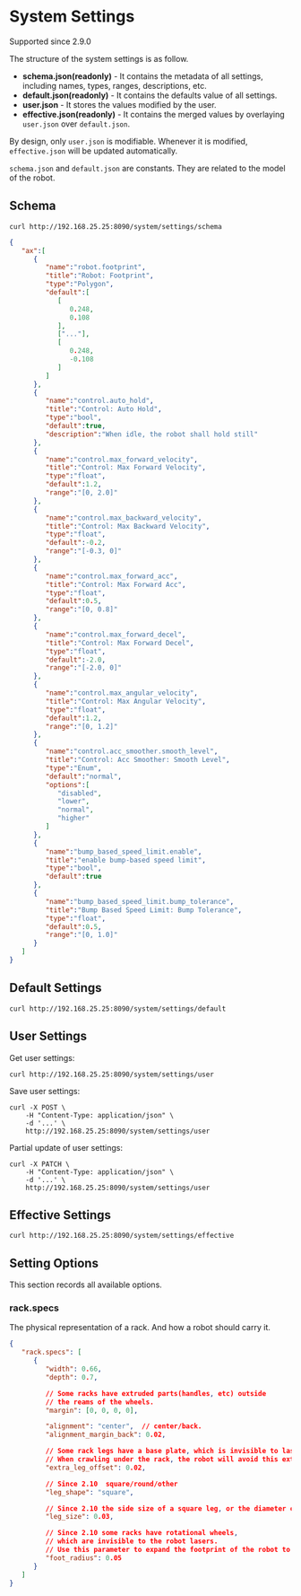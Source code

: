 # System Settings

Supported since 2.9.0

The structure of the system settings is as follow.

* **schema.json(readonly)** - It contains the metadata of all settings, including names, types, ranges, descriptions, etc.
* **default.json(readonly)** - It contains the defaults value of all settings.
* **user.json** - It stores the values modified by the user.
* **effective.json(readonly)** - It contains the merged values by overlaying `user.json` over `default.json`.

By design, only `user.json` is modifiable. Whenever it is modified, `effective.json` will be updated automatically.

`schema.json` and `default.json` are constants. They are related to the model of the robot.

## Schema

```
curl http://192.168.25.25:8090/system/settings/schema
```

```json
{
   "ax":[
      {
         "name":"robot.footprint",
         "title":"Robot: Footprint",
         "type":"Polygon",
         "default":[
            [
               0.248,
               0.108
            ],
            ["..."],
            [
               0.248,
               -0.108
            ]
         ]
      },
      {
         "name":"control.auto_hold",
         "title":"Control: Auto Hold",
         "type":"bool",
         "default":true,
         "description":"When idle, the robot shall hold still"
      },
      {
         "name":"control.max_forward_velocity",
         "title":"Control: Max Forward Velocity",
         "type":"float",
         "default":1.2,
         "range":"[0, 2.0]"
      },
      {
         "name":"control.max_backward_velocity",
         "title":"Control: Max Backward Velocity",
         "type":"float",
         "default":-0.2,
         "range":"[-0.3, 0]"
      },
      {
         "name":"control.max_forward_acc",
         "title":"Control: Max Forward Acc",
         "type":"float",
         "default":0.5,
         "range":"[0, 0.8]"
      },
      {
         "name":"control.max_forward_decel",
         "title":"Control: Max Forward Decel",
         "type":"float",
         "default":-2.0,
         "range":"[-2.0, 0]"
      },
      {
         "name":"control.max_angular_velocity",
         "title":"Control: Max Angular Velocity",
         "type":"float",
         "default":1.2,
         "range":"[0, 1.2]"
      },
      {
         "name":"control.acc_smoother.smooth_level",
         "title":"Control: Acc Smoother: Smooth Level",
         "type":"Enum",
         "default":"normal",
         "options":[
            "disabled",
            "lower",
            "normal",
            "higher"
         ]
      },
      {
         "name":"bump_based_speed_limit.enable",
         "title":"enable bump-based speed limit",
         "type":"bool",
         "default":true
      },
      {
         "name":"bump_based_speed_limit.bump_tolerance",
         "title":"Bump Based Speed Limit: Bump Tolerance",
         "type":"float",
         "default":0.5,
         "range":"[0, 1.0]"
      }
   ]
}
```


## Default Settings

```
curl http://192.168.25.25:8090/system/settings/default
```

## User Settings

Get user settings:

```
curl http://192.168.25.25:8090/system/settings/user
```

Save user settings:

```
curl -X POST \
    -H "Content-Type: application/json" \
    -d '...' \
    http://192.168.25.25:8090/system/settings/user
```

Partial update of user settings:

```
curl -X PATCH \
    -H "Content-Type: application/json" \
    -d '...' \
    http://192.168.25.25:8090/system/settings/user
```

## Effective Settings

```
curl http://192.168.25.25:8090/system/settings/effective
```

## Setting Options

This section records all available options.

### rack.specs

The physical representation of a rack. And how a robot should carry it.

```json
{
   "rack.specs": [
      {
         "width": 0.66,
         "depth": 0.7,

         // Some racks have extruded parts(handles, etc) outside 
         // the reams of the wheels.
         "margin": [0, 0, 0, 0], 

         "alignment": "center",  // center/back. 
         "alignment_margin_back": 0.02,

         // Some rack legs have a base plate, which is invisible to laser.
         // When crawling under the rack, the robot will avoid this extra area.
         "extra_leg_offset": 0.02, 

         // Since 2.10  square/round/other
         "leg_shape": "square", 

         // Since 2.10 the side size of a square leg, or the diameter of a round leg.
         "leg_size": 0.03, 

         // Since 2.10 some racks have rotational wheels, 
         // which are invisible to the robot lasers. 
         // Use this parameter to expand the footprint of the robot to avoid collision.
         "foot_radius": 0.05 
      }
   ]
}
```
